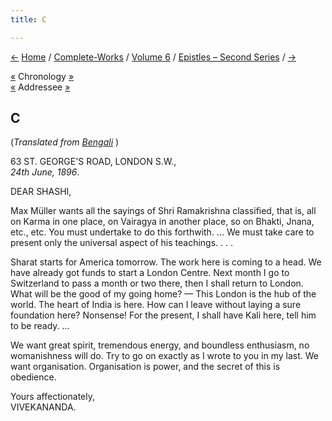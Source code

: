 ```yaml
---
title: C

---
```

<div>

[←](099_mrs_bull.htm) [Home](../../../index.htm) /
[Complete-Works](../../complete_works.htm) / [Volume
6](../volume_6_contents.htm) / [Epistles – Second
Series](epistles_second_series_contents.htm) / [→](101_shashi.htm)

  

[«](../../volume_7/epistles_third_series/36_miss_noble.htm) Chronology
[»](101_shashi.htm)  
[«](../../volume_7/epistles_third_series/34_shashi.htm) Addressee
[»](101_shashi.htm)

## C

(*Translated from [Bengali](b7282e6100.pdf)* )

63 ST. GEORGE'S ROAD, LONDON S.W.,  
*24th June, 1896*.

DEAR SHASHI,

Max Müller wants all the sayings of Shri Ramakrishna classified, that
is, all on Karma in one place, on Vairagya in another place, so on
Bhakti, Jnana, etc., etc. You must undertake to do this forthwith. ...
We must take care to present only the universal aspect of his teachings.
. . .

Sharat starts for America tomorrow. The work here is coming to a head.
We have already got funds to start a London Centre. Next month I go to
Switzerland to pass a month or two there, then I shall return to London.
What will be the good of my going home? — This London is the hub of the
world. The heart of India is here. How can I leave without laying a sure
foundation here? Nonsense! For the present, I shall have Kali here, tell
him to be ready. ...

We want great spirit, tremendous energy, and boundless enthusiasm, no
womanishness will do. Try to go on exactly as I wrote to you in my last.
We want organisation. Organisation is power, and the secret of this is
obedience.

Yours affectionately,  
VIVEKANANDA.

</div>
